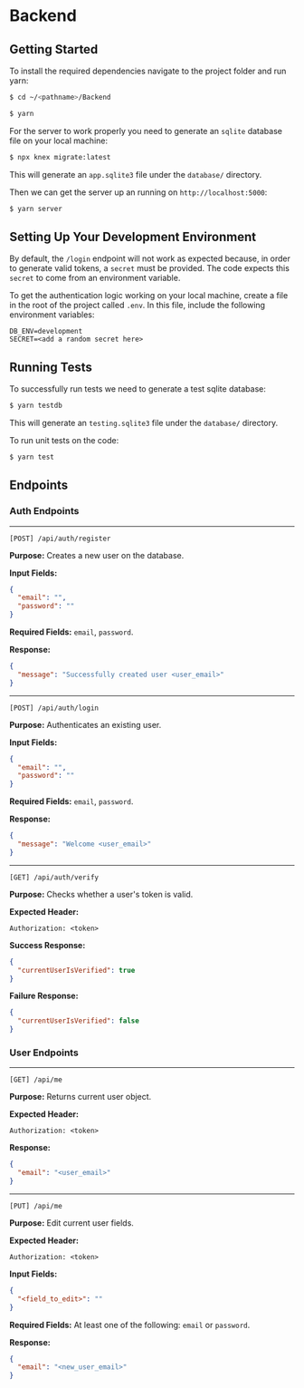 # Backend

## Getting Started

To install the required dependencies navigate to the project folder and run yarn:
```bash
$ cd ~/<pathname>/Backend
```
```bash
$ yarn
```
For the server to work properly you need to generate an `sqlite` database file on your local machine:
```bash
$ npx knex migrate:latest
```
This will generate an `app.sqlite3` file under the `database/` directory.

Then we can get the server up an running on `http://localhost:5000`:
```bash
$ yarn server
```
## Setting Up Your Development Environment
By default, the `/login` endpoint will not work as expected because, in order to generate valid tokens, a `secret` must be provided. The code expects this `secret` to come from an environment variable.

To get the authentication logic working on your local machine, create a file in the root of the project called `.env`. In this file, include the following environment variables:
```plaintext
DB_ENV=development
SECRET=<add a random secret here>
```

## Running Tests
To successfully run tests we need to generate a test sqlite database:
```bash
$ yarn testdb
```
This will generate an `testing.sqlite3` file under the `database/` directory.

To run unit tests on the code:
```bash
$ yarn test
```

## Endpoints
### Auth Endpoints
---
`[POST] /api/auth/register`

**Purpose:** Creates a new user on the database.

**Input Fields:**
```json
{
  "email": "",
  "password": ""
}
```
**Required Fields:** `email`, `password`.

**Response:**
```json
{
  "message": "Successfully created user <user_email>"
}
```
---

`[POST] /api/auth/login`

**Purpose:** Authenticates an existing user.

**Input Fields:**
```json
{
  "email": "",
  "password": ""
}
```
**Required Fields:** `email`, `password`.

**Response:**
```json
{
  "message": "Welcome <user_email>"
}
```
---

`[GET] /api/auth/verify`

**Purpose:** Checks whether a user's token is valid.

**Expected Header:**
```plaintext
Authorization: <token>
```

**Success Response:**
```json
{
  "currentUserIsVerified": true
}
```

**Failure Response:**
```json
{
  "currentUserIsVerified": false
}
```
### User Endpoints
---
`[GET] /api/me`

**Purpose:** Returns current user object.

**Expected Header:**
```plaintext
Authorization: <token>
```

**Response:**
```json
{
  "email": "<user_email>"
}
```
---
`[PUT] /api/me`

**Purpose:** Edit current user fields.

**Expected Header:**
```plaintext
Authorization: <token>
```

**Input Fields:**
```json
{
  "<field_to_edit>": ""
}
```

**Required Fields:** At least one of the following: `email` or `password`.

**Response:**
```json
{
  "email": "<new_user_email>"
}
```
